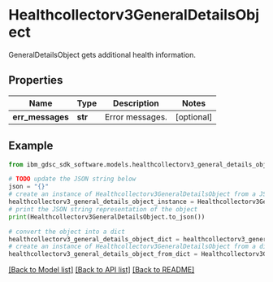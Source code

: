 # Healthcollectorv3GeneralDetailsObject

GeneralDetailsObject gets additional health information.

## Properties

Name | Type | Description | Notes
------------ | ------------- | ------------- | -------------
**err_messages** | **str** | Error messages. | [optional] 

## Example

```python
from ibm_gdsc_sdk_software.models.healthcollectorv3_general_details_object import Healthcollectorv3GeneralDetailsObject

# TODO update the JSON string below
json = "{}"
# create an instance of Healthcollectorv3GeneralDetailsObject from a JSON string
healthcollectorv3_general_details_object_instance = Healthcollectorv3GeneralDetailsObject.from_json(json)
# print the JSON string representation of the object
print(Healthcollectorv3GeneralDetailsObject.to_json())

# convert the object into a dict
healthcollectorv3_general_details_object_dict = healthcollectorv3_general_details_object_instance.to_dict()
# create an instance of Healthcollectorv3GeneralDetailsObject from a dict
healthcollectorv3_general_details_object_from_dict = Healthcollectorv3GeneralDetailsObject.from_dict(healthcollectorv3_general_details_object_dict)
```
[[Back to Model list]](../README.md#documentation-for-models) [[Back to API list]](../README.md#documentation-for-api-endpoints) [[Back to README]](../README.md)


